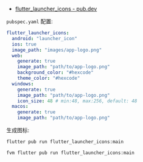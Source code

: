 - [flutter_launcher_icons - pub.dev](https://pub.dev/packages/flutter_launcher_icons)

`pubspec.yaml` 配置:

```yaml
flutter_launcher_icons:
  android: "launcher_icon"
  ios: true
  image_path: "images/app-logo.png"
  web:
    generate: true
    image_path: "path/to/app-logo.png"
    background_color: "#hexcode"
    theme_color: "#hexcode"
  windows:
    generate: true
    image_path: "path/to/app-logo.png"
    icon_size: 48 # min:48, max:256, default: 48
  macos:
    generate: true
    image_path: "path/to/app-logo.png"
```

生成图标:

```bash
flutter pub run flutter_launcher_icons:main

fvm flutter pub run flutter_launcher_icons:main
```
